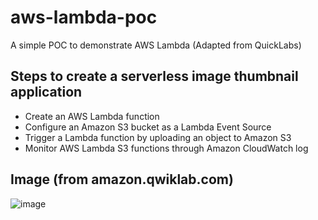 # aws-lambda-poc
A simple POC to demonstrate AWS Lambda (Adapted from QuickLabs)

## Steps to create a serverless image thumbnail application

- Create an AWS Lambda function
- Configure an Amazon S3 bucket as a Lambda Event Source
- Trigger a Lambda function by uploading an object to Amazon S3
- Monitor AWS Lambda S3 functions through Amazon CloudWatch log

## Image (from amazon.qwiklab.com)
![image](https://user-images.githubusercontent.com/7057078/38322875-8e7fae18-37f0-11e8-9b8f-0882692b381d.png)
